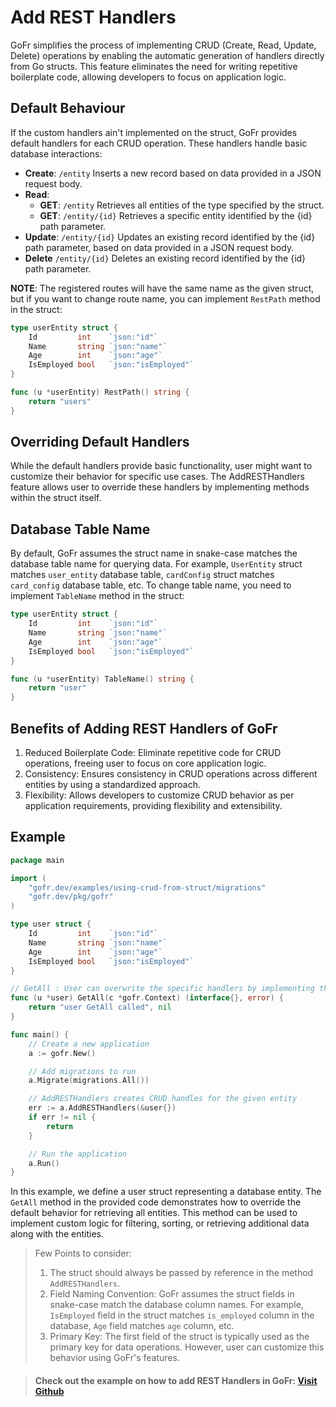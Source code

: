 # Add REST Handlers

GoFr simplifies the process of implementing CRUD (Create, Read, Update, Delete) operations by enabling the automatic generation of handlers directly from Go structs.
This feature eliminates the need for writing repetitive boilerplate code, allowing developers to focus on application logic.

## Default Behaviour

If the custom handlers ain't implemented on the struct, GoFr provides default handlers for each CRUD operation. These handlers handle basic database interactions:

- **Create**: `/entity` Inserts a new record based on data provided in a JSON request body.
- **Read**:
  - **GET**:  `/entity` Retrieves all entities of the type specified by the struct.
  - **GET**:  `/entity/{id}` Retrieves a specific entity identified by the {id} path parameter.
- **Update**: `/entity/{id}` Updates an existing record identified by the {id} path parameter, based on data provided in a JSON request body.
- **Delete**  `/entity/{id}` Deletes an existing record identified by the {id} path parameter.

**NOTE**: The registered routes will have the same name as the given struct, but if you want to change route name, you can implement `RestPath` method in the struct:
```go
type userEntity struct {
	Id         int    `json:"id"`
	Name       string `json:"name"`
	Age        int    `json:"age"`
	IsEmployed bool   `json:"isEmployed"`
}

func (u *userEntity) RestPath() string {
	return "users"
}
```

## Overriding Default Handlers

While the default handlers provide basic functionality, user might want to customize their behavior for specific use cases. 
The AddRESTHandlers feature allows user to override these handlers by implementing methods within the struct itself.

## Database Table Name
By default, GoFr assumes the struct name in snake-case matches the database table name for querying data. For example, `UserEntity` struct matches `user_entity` database table, `cardConfig` struct matches `card_config` database table, etc.
To change table name, you need to implement `TableName` method in the struct:
```go
type userEntity struct {
	Id         int    `json:"id"`
	Name       string `json:"name"`
	Age        int    `json:"age"`
	IsEmployed bool   `json:"isEmployed"`
}

func (u *userEntity) TableName() string {
	return "user"
}
```

## Benefits of Adding REST Handlers of GoFr

1. Reduced Boilerplate Code: Eliminate repetitive code for CRUD operations, freeing user to focus on core application logic.
2. Consistency: Ensures consistency in CRUD operations across different entities by using a standardized approach.
3. Flexibility: Allows developers to customize CRUD behavior as per application requirements, providing flexibility and extensibility.

## Example

```go
package main

import (
	"gofr.dev/examples/using-crud-from-struct/migrations"
	"gofr.dev/pkg/gofr"
)

type user struct {
	Id         int    `json:"id"`
	Name       string `json:"name"`
	Age        int    `json:"age"`
	IsEmployed bool   `json:"isEmployed"`
}

// GetAll : User can overwrite the specific handlers by implementing them like this
func (u *user) GetAll(c *gofr.Context) (interface{}, error) {
	return "user GetAll called", nil
}

func main() {
	// Create a new application
	a := gofr.New()

	// Add migrations to run
	a.Migrate(migrations.All())

	// AddRESTHandlers creates CRUD handles for the given entity
	err := a.AddRESTHandlers(&user{})
	if err != nil {
		return
	}

	// Run the application
	a.Run()
}
```

In this example, we define a user struct representing a database entity. The `GetAll` method in the provided code demonstrates how to override the default behavior for retrieving all entities.
This method can be used to implement custom logic for filtering, sorting, or retrieving additional data along with the entities.


> Few Points to consider:
> 1. The struct should always be passed by reference in the method `AddRESTHandlers`.
> 2. Field Naming Convention: GoFr assumes the struct fields in snake-case match the database column names. For example, `IsEmployed` field in the struct matches `is_employed` column in the database, `Age` field matches `age` column, etc.
> 3. Primary Key: The first field of the struct is typically used as the primary key for data operations. However, user can customize this behavior using GoFr's features. 

> #### Check out the example on how to add REST Handlers in GoFr: [Visit Github](https://github.com/gofr-dev/gofr/tree/development/examples/using-add-rest-handlers)